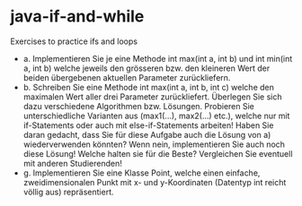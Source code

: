 # java-if-and-while
Exercises to practice ifs and loops

- a. Implementieren Sie je eine Methode int max(int a, int b) und int min(int a,
int b) welche jeweils den grösseren bzw. den kleineren Wert der beiden übergebenen aktuellen Parameter zurückliefern.
- b. Schreiben Sie eine Methode int max(int a, int b, int c) welche den maximalen Wert aller drei Parameter zurückliefert. Überlegen Sie sich dazu verschiedene Algorithmen bzw. Lösungen. Probieren Sie unterschiedliche Varianten aus (max1(...), max2(...) etc.), welche nur mit if-Statements oder auch mit else-if-Statements arbeiten! Haben Sie daran gedacht, dass Sie für diese Aufgabe auch die Lösung von a) wiederverwenden könnten? Wenn nein, implementieren Sie auch noch diese Lösung! Welche halten sie für die Beste? Vergleichen Sie eventuell mit anderen Studierenden!
- g. Implementieren Sie eine Klasse Point, welche einen einfache, zweidimensionalen Punkt mit x- und y-Koordinaten (Datentyp int reicht völlig aus) repräsentiert.
